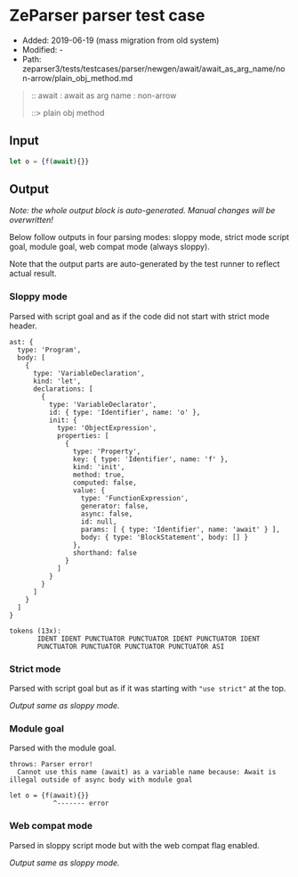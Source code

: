 # ZeParser parser test case

- Added: 2019-06-19 (mass migration from old system)
- Modified: -
- Path: zeparser3/tests/testcases/parser/newgen/await/await_as_arg_name/non-arrow/plain_obj_method.md

> :: await : await as arg name : non-arrow
>
> ::> plain obj method

## Input

`````js
let o = {f(await){}}
`````

## Output

_Note: the whole output block is auto-generated. Manual changes will be overwritten!_

Below follow outputs in four parsing modes: sloppy mode, strict mode script goal, module goal, web compat mode (always sloppy).

Note that the output parts are auto-generated by the test runner to reflect actual result.

### Sloppy mode

Parsed with script goal and as if the code did not start with strict mode header.

`````
ast: {
  type: 'Program',
  body: [
    {
      type: 'VariableDeclaration',
      kind: 'let',
      declarations: [
        {
          type: 'VariableDeclarator',
          id: { type: 'Identifier', name: 'o' },
          init: {
            type: 'ObjectExpression',
            properties: [
              {
                type: 'Property',
                key: { type: 'Identifier', name: 'f' },
                kind: 'init',
                method: true,
                computed: false,
                value: {
                  type: 'FunctionExpression',
                  generator: false,
                  async: false,
                  id: null,
                  params: [ { type: 'Identifier', name: 'await' } ],
                  body: { type: 'BlockStatement', body: [] }
                },
                shorthand: false
              }
            ]
          }
        }
      ]
    }
  ]
}

tokens (13x):
       IDENT IDENT PUNCTUATOR PUNCTUATOR IDENT PUNCTUATOR IDENT
       PUNCTUATOR PUNCTUATOR PUNCTUATOR PUNCTUATOR ASI
`````

### Strict mode

Parsed with script goal but as if it was starting with `"use strict"` at the top.

_Output same as sloppy mode._

### Module goal

Parsed with the module goal.

`````
throws: Parser error!
  Cannot use this name (await) as a variable name because: Await is illegal outside of async body with module goal

let o = {f(await){}}
           ^------- error
`````


### Web compat mode

Parsed in sloppy script mode but with the web compat flag enabled.

_Output same as sloppy mode._

